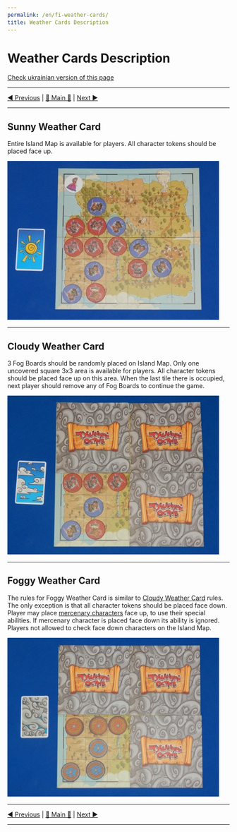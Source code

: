 ```yaml
---
permalink: /en/fi-weather-cards/
title: Weather Cards Description
---
```


# Weather Cards Description

[Check ukrainian version of this page](../ua/WeatherCards.md)

***

[◄ Previous](MercenaryCharactersDescription.md) | [🚪 Main 🚪](IndexPage.md) | [Next ►](ReferencesPage.md)

***

## Sunny Weather Card

Entire Island Map is available for players. All character tokens should be placed face up.

![sunny]

***

## Cloudy Weather Card

3 Fog Boards should be randomly placed on Island Map. Only one uncovered square 3x3 area is available for players. All character tokens should be placed face up on this area. When the last tile there is occupied, next player should remove any of Fog Boards to continue the game.

![cloudy]

***

## Foggy Weather Card

The rules for Foggy Weather Card is similar to [Cloudy Weather Card](#cloudy-weather-card) rules. The only exception is that all character tokens should be placed face down. Player may place [mercenary characters](MercenaryCharactersDescription.md) face up, to use their special abilities. If mercenary character is placed face down its ability is ignored. Players not allowed to check face down characters on the Island Map.

![foggy]

***

[◄ Previous](MercenaryCharactersDescription.md) | [🚪 Main 🚪](IndexPage.md) | [Next ►](ReferencesPage.md)

***

<!--Image links ref-->

[sunny]: ../../resources/img/wth3.jpg
[cloudy]: ../../resources/img/wth2.jpg
[foggy]: ../../resources/img/wth1.jpg